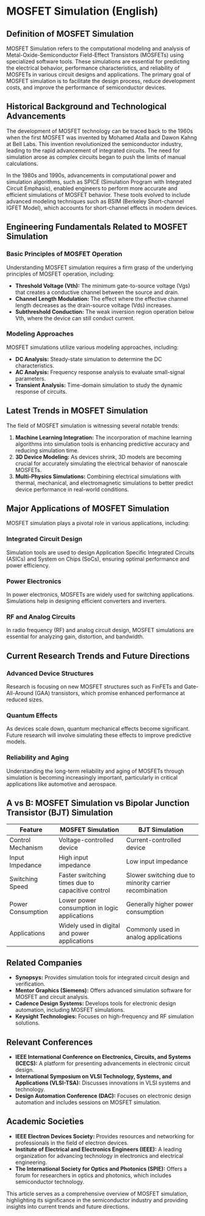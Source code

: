 # MOSFET Simulation (English)

## Definition of MOSFET Simulation

MOSFET Simulation refers to the computational modeling and analysis of Metal-Oxide-Semiconductor Field-Effect Transistors (MOSFETs) using specialized software tools. These simulations are essential for predicting the electrical behavior, performance characteristics, and reliability of MOSFETs in various circuit designs and applications. The primary goal of MOSFET simulation is to facilitate the design process, reduce development costs, and improve the performance of semiconductor devices.

## Historical Background and Technological Advancements

The development of MOSFET technology can be traced back to the 1960s when the first MOSFET was invented by Mohamed Atalla and Dawon Kahng at Bell Labs. This invention revolutionized the semiconductor industry, leading to the rapid advancement of integrated circuits. The need for simulation arose as complex circuits began to push the limits of manual calculations.

In the 1980s and 1990s, advancements in computational power and simulation algorithms, such as SPICE (Simulation Program with Integrated Circuit Emphasis), enabled engineers to perform more accurate and efficient simulations of MOSFET behavior. These tools evolved to include advanced modeling techniques such as BSIM (Berkeley Short-channel IGFET Model), which accounts for short-channel effects in modern devices.

## Engineering Fundamentals Related to MOSFET Simulation

### Basic Principles of MOSFET Operation

Understanding MOSFET simulation requires a firm grasp of the underlying principles of MOSFET operation, including:

- **Threshold Voltage (Vth):** The minimum gate-to-source voltage (Vgs) that creates a conductive channel between the source and drain.
- **Channel Length Modulation:** The effect where the effective channel length decreases as the drain-source voltage (Vds) increases.
- **Subthreshold Conduction:** The weak inversion region operation below Vth, where the device can still conduct current.

### Modeling Approaches

MOSFET simulations utilize various modeling approaches, including:

- **DC Analysis:** Steady-state simulation to determine the DC characteristics.
- **AC Analysis:** Frequency response analysis to evaluate small-signal parameters.
- **Transient Analysis:** Time-domain simulation to study the dynamic response of circuits.

## Latest Trends in MOSFET Simulation

The field of MOSFET simulation is witnessing several notable trends:

1. **Machine Learning Integration:** The incorporation of machine learning algorithms into simulation tools is enhancing predictive accuracy and reducing simulation time.
2. **3D Device Modeling:** As devices shrink, 3D models are becoming crucial for accurately simulating the electrical behavior of nanoscale MOSFETs.
3. **Multi-Physics Simulations:** Combining electrical simulations with thermal, mechanical, and electromagnetic simulations to better predict device performance in real-world conditions.

## Major Applications of MOSFET Simulation

MOSFET simulation plays a pivotal role in various applications, including:

### Integrated Circuit Design

Simulation tools are used to design Application Specific Integrated Circuits (ASICs) and System on Chips (SoCs), ensuring optimal performance and power efficiency.

### Power Electronics

In power electronics, MOSFETs are widely used for switching applications. Simulations help in designing efficient converters and inverters.

### RF and Analog Circuits

In radio frequency (RF) and analog circuit design, MOSFET simulations are essential for analyzing gain, distortion, and bandwidth.

## Current Research Trends and Future Directions

### Advanced Device Structures

Research is focusing on new MOSFET structures such as FinFETs and Gate-All-Around (GAA) transistors, which promise enhanced performance at reduced sizes.

### Quantum Effects

As devices scale down, quantum mechanical effects become significant. Future research will involve simulating these effects to improve predictive models.

### Reliability and Aging

Understanding the long-term reliability and aging of MOSFETs through simulation is becoming increasingly important, particularly in critical applications like automotive and aerospace.

## A vs B: MOSFET Simulation vs Bipolar Junction Transistor (BJT) Simulation

| Feature                     | MOSFET Simulation                                  | BJT Simulation                                  |
|-----------------------------|---------------------------------------------------|------------------------------------------------|
| Control Mechanism           | Voltage-controlled device                          | Current-controlled device                       |
| Input Impedance              | High input impedance                              | Low input impedance                             |
| Switching Speed             | Faster switching times due to capacitive control | Slower switching due to minority carrier recombination |
| Power Consumption           | Lower power consumption in logic applications     | Generally higher power consumption             |
| Applications                | Widely used in digital and power applications     | Commonly used in analog applications            |

## Related Companies

- **Synopsys:** Provides simulation tools for integrated circuit design and verification.
- **Mentor Graphics (Siemens):** Offers advanced simulation software for MOSFET and circuit analysis.
- **Cadence Design Systems:** Develops tools for electronic design automation, including MOSFET simulations.
- **Keysight Technologies:** Focuses on high-frequency and RF simulation solutions.

## Relevant Conferences

- **IEEE International Conference on Electronics, Circuits, and Systems (ICECS):** A platform for presenting advancements in electronic circuit design.
- **International Symposium on VLSI Technology, Systems, and Applications (VLSI-TSA):** Discusses innovations in VLSI systems and technology.
- **Design Automation Conference (DAC):** Focuses on electronic design automation and includes sessions on MOSFET simulation.

## Academic Societies

- **IEEE Electron Devices Society:** Provides resources and networking for professionals in the field of electron devices.
- **Institute of Electrical and Electronics Engineers (IEEE):** A leading organization for advancing technology in electronics and electrical engineering.
- **The International Society for Optics and Photonics (SPIE):** Offers a forum for researchers in optics and photonics, which includes semiconductor technology.

This article serves as a comprehensive overview of MOSFET simulation, highlighting its significance in the semiconductor industry and providing insights into current trends and future directions.